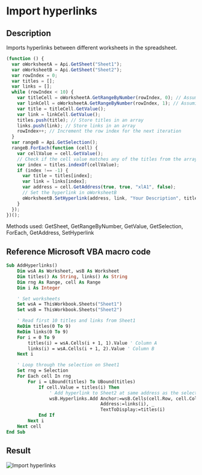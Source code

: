 # Import hyperlinks

## Description

Imports hyperlinks between different worksheets in the spreadsheet.

<!-- This code snippet is shown in the screenshot. -->

<!-- eslint-skip -->

```ts
(function () {
  var oWorksheetA = Api.GetSheet("Sheet1");
  var oWorksheetB = Api.GetSheet("Sheet2");
  var rowIndex = 0;
  var titles = [];
  var links = [];
  while (rowIndex < 10) {
    var titleCell = oWorksheetA.GetRangeByNumber(rowIndex, 0); // Assuming title is in column A
    var linkCell = oWorksheetA.GetRangeByNumber(rowIndex, 1); // Assuming link is in column B
    var title = titleCell.GetValue();
    var link = linkCell.GetValue();
    titles.push(title); // Store titles in an array
    links.push(link); // Store links in an array
    rowIndex++; // Increment the row index for the next iteration
  }
  var rangeB = Api.GetSelection();
  rangeB.ForEach(function (cell) {
    var cellValue = cell.GetValue();
    // Check if the cell value matches any of the titles from the array
    var index = titles.indexOf(cellValue);
    if (index !== -1) {
      var title = titles[index];
      var link = links[index];
      var address = cell.GetAddress(true, true, "xlA1", false);
      // Set the hyperlink in oWorksheetB
      oWorksheetB.SetHyperlink(address, link, "Your Description", title);
    }
  });
})();
```

Methods used: GetSheet, GetRangeByNumber, GetValue, GetSelection, ForEach, GetAddress, SetHyperlink

## Reference Microsoft VBA macro code

<!-- code generated with AI -->

```vb
Sub AddHyperlinks()
    Dim wsA As Worksheet, wsB As Worksheet
    Dim titles() As String, links() As String
    Dim rng As Range, cell As Range
    Dim i As Integer

    ' Set worksheets
    Set wsA = ThisWorkbook.Sheets("Sheet1")
    Set wsB = ThisWorkbook.Sheets("Sheet2")

    ' Read first 10 titles and links from Sheet1
    ReDim titles(0 To 9)
    ReDim links(0 To 9)
    For i = 0 To 9
        titles(i) = wsA.Cells(i + 1, 1).Value ' Column A
        links(i) = wsA.Cells(i + 1, 2).Value ' Column B
    Next i

    ' Loop through the selection on Sheet1
    Set rng = Selection
    For Each cell In rng
        For i = LBound(titles) To UBound(titles)
            If cell.Value = titles(i) Then
                ' Add hyperlink to Sheet2 at same address as the selected cell
                wsB.Hyperlinks.Add Anchor:=wsB.Cells(cell.Row, cell.Column), _
                                   Address:=links(i), _
                                   TextToDisplay:=titles(i)
            End If
        Next i
    Next cell
End Sub
```

## Result

<!-- imgpath -->

![Import hyperlinks](/assets/images/plugins/import-hyperlinks.png)
